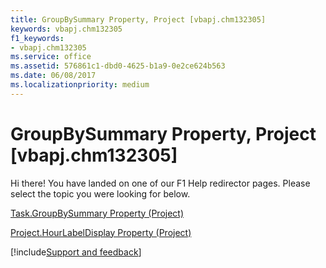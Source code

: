 ```yaml
---
title: GroupBySummary Property, Project [vbapj.chm132305]
keywords: vbapj.chm132305
f1_keywords:
- vbapj.chm132305
ms.service: office
ms.assetid: 576861c1-dbd0-4625-b1a9-0e2ce624b563
ms.date: 06/08/2017
ms.localizationpriority: medium
---
```



# GroupBySummary Property, Project [vbapj.chm132305]

Hi there! You have landed on one of our F1 Help redirector pages. Please select the topic you were looking for below.

[Task.GroupBySummary Property (Project)](https://msdn.microsoft.com/library/c86393b7-e123-b627-0762-475cef921fdf%28Office.15%29.aspx)

[Project.HourLabelDisplay Property (Project)](https://msdn.microsoft.com/library/6dc5f65b-d509-5d4a-a550-52c92b43534e%28Office.15%29.aspx)

[!include[Support and feedback](~/includes/feedback-boilerplate.md)]